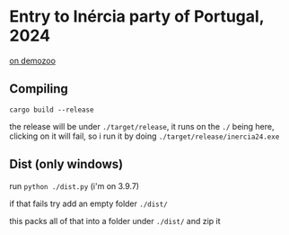 # Entry to Inércia party of Portugal, 2024

[on demozoo](https://demozoo.org/productions/362593/)

## Compiling

`cargo build --release`

the release will be under `./target/release`, it runs on the `./` being here, clicking on it will fail, so i run it by doing `./target/release/inercia24.exe`

## Dist (only windows)

run `python ./dist.py` (i'm on 3.9.7)

if that fails try add an empty folder `./dist/`

this packs all of that into a folder under `./dist/` and zip it